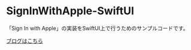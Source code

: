 # SignInWithApple-SwiftUI

「Sign In with Apple」の実装をSwiftUI上で行うためのサンプルコードです。

[ブログはこちら](https://inon29.hateblo.jp/entry/2020/03/07/171915)
